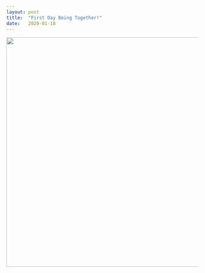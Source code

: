 ```yaml
---
layout: post
title:  "First Day Being Together!"
date:   2020-01-18
---
```

<div align=center><img src="../../../images/IMG_4903.JPG" width="600"/></div>


